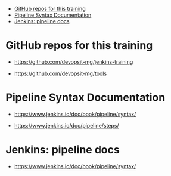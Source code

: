 <!-- TOC -->

- [GitHub repos for this training](#github-repos-for-this-training)
- [Pipeline Syntax Documentation](#pipeline-syntax-documentation)
- [Jenkins: pipeline docs](#jenkins-pipeline-docs)

<!-- /TOC -->

# GitHub repos for this training

- https://github.com/devopsit-mg/jenkins-training

- https://github.com/devopsit-mg/tools

# Pipeline Syntax Documentation

- https://www.jenkins.io/doc/book/pipeline/syntax/

- https://www.jenkins.io/doc/pipeline/steps/

# Jenkins: pipeline docs

- https://www.jenkins.io/doc/book/pipeline/syntax/

